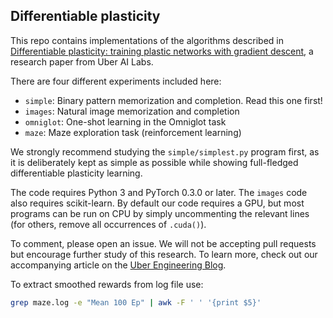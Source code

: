 ## Differentiable plasticity

This repo contains implementations of the algorithms described in [Differentiable plasticity: training plastic networks with gradient descent](https://arxiv.org/abs/1804.02464), a research paper from Uber AI Labs.

There are four different experiments included here:

- `simple`: Binary pattern memorization and completion. Read this one first!
- `images`: Natural image memorization and completion
- `omniglot`: One-shot learning in the Omniglot task
- `maze`: Maze exploration task (reinforcement learning)


We strongly recommend studying the `simple/simplest.py` program first, as it is deliberately kept as simple as possible while showing full-fledged differentiable plasticity learning.

The code requires Python 3 and PyTorch 0.3.0 or later. The `images` code also requires scikit-learn. By default our code requires a GPU, but most programs can be run on CPU by simply uncommenting the relevant lines (for others, remove all occurrences of `.cuda()`).

To comment, please open an issue. We will not be accepting pull requests but encourage further study of this research. To learn more, check out our accompanying article on the [Uber Engineering Blog](https://eng.uber.com/differentiable-plasticity).

To extract smoothed rewards from log file use:
```bash
grep maze.log -e "Mean 100 Ep" | awk -F ' ' '{print $5}'
```
